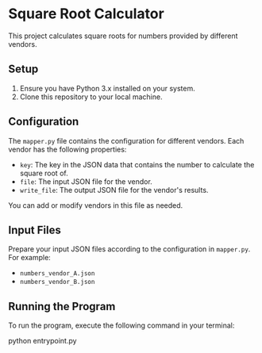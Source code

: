 # Square Root Calculator

This project calculates square roots for numbers provided by different vendors.

## Setup

1. Ensure you have Python 3.x installed on your system.
2. Clone this repository to your local machine.

## Configuration

The `mapper.py` file contains the configuration for different vendors. Each vendor has the following properties:
- `key`: The key in the JSON data that contains the number to calculate the square root of.
- `file`: The input JSON file for the vendor.
- `write_file`: The output JSON file for the vendor's results.

You can add or modify vendors in this file as needed.

## Input Files

Prepare your input JSON files according to the configuration in `mapper.py`. For example:
- `numbers_vendor_A.json`
- `numbers_vendor_B.json`

## Running the Program

To run the program, execute the following command in your terminal:

python entrypoint.py